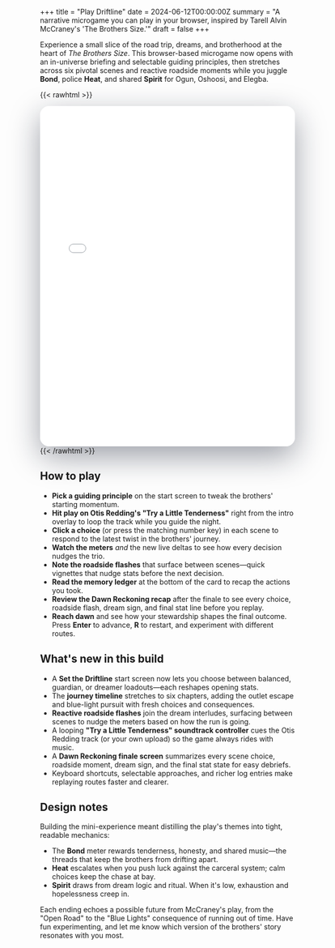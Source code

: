 +++
title = "Play Driftline"
date = 2024-06-12T00:00:00Z
summary = "A narrative microgame you can play in your browser, inspired by Tarell Alvin McCraney's 'The Brothers Size.'"
draft = false
+++

Experience a small slice of the road trip, dreams, and brotherhood at the heart of *The Brothers Size*. This browser-based microgame now opens with an in-universe briefing and selectable guiding principles, then stretches across six pivotal scenes and reactive roadside moments while you juggle **Bond**, police **Heat**, and shared **Spirit** for Ogun, Oshoosi, and Elegba.

{{< rawhtml >}}
<iframe
  src="/games/driftline/index.html"
  title="Driftline browser game"
  loading="lazy"
  style="width: 100%; aspect-ratio: 3 / 4; border: none; border-radius: 18px; box-shadow: 0 20px 60px rgba(15, 23, 42, 0.4);"
></iframe>
{{< /rawhtml >}}

## How to play

- **Pick a guiding principle** on the start screen to tweak the brothers' starting momentum.
- **Hit play on Otis Redding's "Try a Little Tenderness"** right from the intro overlay to loop the track while you guide the night.
- **Click a choice** (or press the matching number key) in each scene to respond to the latest twist in the brothers' journey.
- **Watch the meters** *and* the new live deltas to see how every decision nudges the trio.
- **Note the roadside flashes** that surface between scenes—quick vignettes that nudge stats before the next decision.
- **Read the memory ledger** at the bottom of the card to recap the actions you took.
- **Review the Dawn Reckoning recap** after the finale to see every choice, roadside flash, dream sign, and final stat line before you replay.
- **Reach dawn** and see how your stewardship shapes the final outcome. Press **Enter** to advance, **R** to restart, and experiment with different routes.

## What's new in this build

- A **Set the Driftline** start screen now lets you choose between balanced, guardian, or dreamer loadouts—each reshapes opening stats.
- The **journey timeline** stretches to six chapters, adding the outlet escape and blue-light pursuit with fresh choices and consequences.
- **Reactive roadside flashes** join the dream interludes, surfacing between scenes to nudge the meters based on how the run is going.
- A looping **"Try a Little Tenderness" soundtrack controller** cues the Otis Redding track (or your own upload) so the game always rides with music.
- A **Dawn Reckoning finale screen** summarizes every scene choice, roadside moment, dream sign, and the final stat state for easy debriefs.
- Keyboard shortcuts, selectable approaches, and richer log entries make replaying routes faster and clearer.

## Design notes

Building the mini-experience meant distilling the play's themes into tight, readable mechanics:

- The **Bond** meter rewards tenderness, honesty, and shared music—the threads that keep the brothers from drifting apart.
- **Heat** escalates when you push luck against the carceral system; calm choices keep the chase at bay.
- **Spirit** draws from dream logic and ritual. When it's low, exhaustion and hopelessness creep in.

Each ending echoes a possible future from McCraney's play, from the "Open Road" to the "Blue Lights" consequence of running out of time. Have fun experimenting, and let me know which version of the brothers' story resonates with you most.
